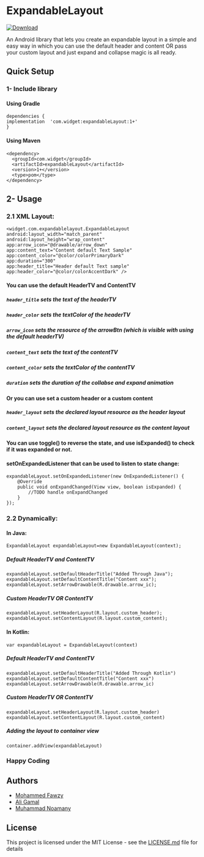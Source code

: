 # ExpandableLayout
[ ![Download](https://api.bintray.com/packages/ma7madfawzy/expandableLayout/com.widget.expandableLayout/images/download.svg?version=2.0.1) ](https://bintray.com/ma7madfawzy/expandableLayout/com.widget.expandableLayout/2.1.2/link)

An Android library that lets you create an expandable layout in a simple and easy way in which you can use the default header and content OR pass your custom layout and just expand and collapse magic is all ready.

## Quick Setup

### 1- Include library

#### Using Gradle
```
dependencies {
implementation  'com.widget:expandableLayout:1+'
}
```
#### Using Maven
```
<dependency>
  <groupId>com.widget</groupId>
  <artifactId>expandableLayout</artifactId>
  <version>1+</version>
  <type>pom</type>
</dependency>

```
## 2- Usage

### 2.1 XML Layout:

 ```
<widget.com.expandablelayout.ExpandableLayout
 android:layout_width="match_parent"
 android:layout_height="wrap_content"
 app:arrow_icon="@drawable/arrow_down"
 app:content_text="Content default Text Sample"
 app:content_color="@color/colorPrimaryDark"
 app:duration="300"
 app:header_title="Header default Text sample"
 app:header_color="@color/colorAccentDark" /> 

```
#### You can use the default HeaderTV and ContentTV

##### ````header_title```` sets the text of the headerTV 
##### ````header_color```` sets the textColor of the headerTV
##### ````arrow_icon```` sets the resource of the arrowBtn (which is visible with using the default headerTV) 

##### ````content_text````   sets the text of the contentTV
##### ````content_color```` sets the textColor of the contentTV

##### ````duration```` sets the duration of the collabse and expand animation

#### Or you can use set a custom header or a custom content 

##### ````header_layout````   sets the declared layout resource as the header layout
##### ````content_layout```` sets the declared layout resource as the content layout 

#### You can use toggle() to reverse the state, and use isExpanded() to check if it was expanded or not.

#### setOnExpandedListener that can be used to listen to state change:
````
expandableLayout.setOnExpandedListener(new OnExpandedListener() {
    @Override
    public void onExpandChanged(View view, boolean isExpanded) {
        //TODO handle onExpandChanged
    }
});
````

### 2.2 Dynamically:

#### In Java:

````
ExpandableLayout expandableLayout=new ExpandableLayout(context);
````
##### Default HeaderTV and ContentTV
````
expandableLayout.setDefaultHeaderTitle("Added Through Java");
expandableLayout.setDefaultContentTitle("Content xxx");
expandableLayout.setArrowDrawable(R.drawable.arrow_ic);
````

##### Custom HeaderTV OR ContentTV
````
expandableLayout.setHeaderLayout(R.layout.custom_header);
expandableLayout.setContentLayout(R.layout.custom_content);
````
#### In Kotlin:

````
var expandableLayout = ExpandableLayout(context)
````
##### Default HeaderTV and ContentTV
````
expandableLayout.setDefaultHeaderTitle("Added Through Kotlin")
expandableLayout.setDefaultContentTitle("Content xxx")
expandableLayout.setArrowDrawable(R.drawable.arrow_ic)
````

##### Custom HeaderTV OR ContentTV
````
expandableLayout.setHeaderLayout(R.layout.custom_header)
expandableLayout.setContentLayout(R.layout.custom_content)
````
##### Adding the layout to container view
````
container.addView(expandableLayout)
````

### Happy Coding

## Authors

* [Mohammed Fawzy](https://github.com/ma7madfawzy)
* [Ali Gamal](https://github.com/DevAliGamal2030)
* [Muhammad Noamany](https://github.com/muhammadnomany25)


## License

This project is licensed under the MIT License - see the [LICENSE.md](LICENSE.md) file for details


